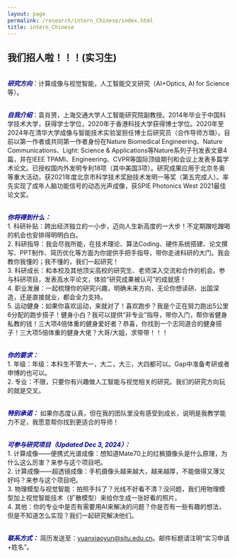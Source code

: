 ```yaml
---
layout: page
permalink: /research/intern_Chinese/index.html
title: intern_Chinese
---
```


## 我们招人啦！！！(实习生)

<br> ***<font color="#000099">研究方向</font>***：计算成像与视觉智能，人工智能交叉研究（AI+Optics, AI for Science等）。

<br> ***<font color="#000099">自我介绍</font>***：袁肖赟，上海交通大学人工智能研究院副教授。2014年毕业于中国科学技术大学，获得学士学位，2020年于香港科技大学获得博士学位。2020年至2024年在清华大学成像与智能技术实验室担任博士后研究员（合作导师方璐）。目前以第一作者或共同第一作者身份在Nature Biomedical Engineering、Nature Communications、Light: Science & Applications等Nature系列子刊发表文章4篇，并在IEEE TPAMI、Engineering、CVPR等国际顶级期刊和会议上发表多篇学术论文。已授权国内外发明专利18项（其中美国3项）。研究成果应用于北京冬奥等重大活动，获2021年度北京市科学技术奖励技术发明一等奖（第五完成人）。率先实现了成年人脑功能信号的动态光声成像，获SPIE Photonics West 2021最佳论文奖。<br>

<br> ***<font color="#000099">你将得到什么：</font>*** <br>1. 科研补贴：跨出经济独立的一小步，迈向人生新高度的一大步！不定期蹭吃蹭喝的机会也安排得明明白白。<br>2. 科研指导：我会尽我所能，在技术理论、算法Coding、硬件系统搭建、论文撰写、PPT制作、简历优化等方面为你提供手把手指导，带你走进科研的大门。我会教你我懂的；我不懂的，我们一起研究！<br>3. 科研成长：和本校及其他顶尖高校的研究生、老师深入交流和合作的机会。参与科研项目，发表高水平论文，体验“研究成果被认可”的成就感！<br>4. 职业发展：一起梳理你的研究兴趣，明确未来方向，无论你想读研、出国深造，还是直接就业，都会全力支持。<br>5. 运动健身：如果你喜欢运动，来就对了！喜欢跑步？我是个正在努力跑出5公里6分配的跑步搭子！健身小白？我可以提供“非专业”指导，带你入门，帮你省健身私教的钱！三大项4倍体重的健身爱好者？恭喜，你找到一个志同道合的健身搭子！三大项5倍体重的健身大佬？大哥/大姐，求带带！！！

<br> ***<font color="#000099">你的要求：</font>***<br>1. 年级：年级：本科生不管大一，大二，大三，大四都可以。Gap中准备考研或者申博的也可以。<br>2. 专业：不限，只要你有兴趣做人工智能与视觉相关的研究。我们的研究方向玩的就是交叉。

<br> ***<font color="#000099">特别承诺：</font>***
如果你态度认真，但在我的团队里没有感受到成长，说明是我教学能力不足，我愿意帮你找到更适合的导师！

<br> ***<font color="#000099">可参与研究项目（Updated Dec 3, 2024）：</font>***<br>1. 计算成像——便携式光谱成像：想知道Mate70上的红枫摄像头是什么原理，为什么这么厉害？来参与这个项目吧。<br>2. 计算成像——超透镜成像：手机摄像头越来越大，越来越厚，不能做得又薄又好吗？来参与这个项目吧。<br>3. 物理模型与视觉智能：拍照手抖了？光线不好看不清？没问题，我们用物理模型加上视觉智能技术（扩散模型）来给你生成一张好看的照片。<br>4. 其他：你的专业中是否有需要用AI来解决的问题？你是否有一些有趣的想法，但是不知道怎么实现？我们一起研究解决他们。

<br> ***<font color="#000099">联系方式：</font>***
简历发送至：yuanxiaoyun@sjtu.edu.cn。邮件标题请注明“实习申请+姓名”。